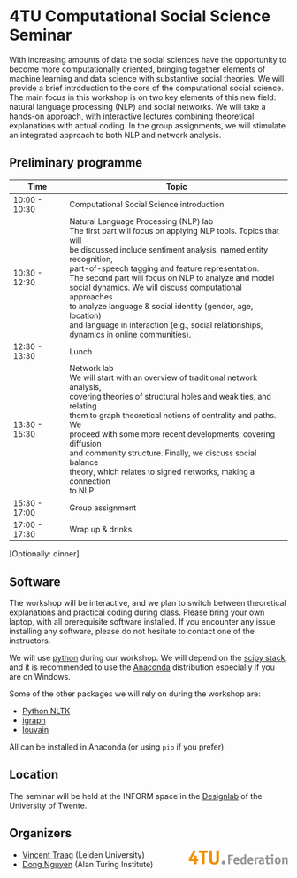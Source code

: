 4TU Computational Social Science Seminar
=========================================

With increasing amounts of data the social sciences have the opportunity to become more computationally oriented, bringing together elements of machine learning and data science with substantive social theories. We will provide a brief introduction to the core of the computational social science. The main focus in this workshop is on two key elements of this new field: natural language processing (NLP) and social networks. We will take a hands-on approach, with interactive lectures combining theoretical explanations with actual coding. In the group assignments, we will stimulate an integrated approach to both NLP and network analysis.


Preliminary programme
---------------------

| Time  | Topic |
| ------------- | ------------- |
| 10:00 - 10:30 | Computational Social Science introduction   |
| 10:30 - 12:30 | Natural Language Processing (NLP) lab  <br> The first part will focus on applying NLP tools. Topics that will <br>be discussed include sentiment analysis, named entity recognition, <br>part-of-speech tagging and feature representation.<br> The second part will focus on NLP to analyze and model <br>social dynamics. We will discuss computational approaches <br>to analyze language & social identity (gender, age, location) <br>and language in interaction (e.g., social relationships,<br> dynamics in online communities). |
| 12:30 - 13:30 | Lunch  |                                   
| 13:30 - 15:30 | Network lab <br> We will start with an overview of traditional network analysis, <br>  covering theories of structural holes and weak ties, and relating <br> them to graph theoretical notions of centrality and paths. We <br> proceed with some more recent developments, covering diffusion <br> and community structure. Finally, we discuss social balance <br> theory, which relates to signed networks, making a connection <br> to NLP.   |                               
| 15:30 - 17:00 | Group assignment |                          
| 17:00 - 17:30 | Wrap up & drinks  |                        

[Optionally: dinner]

Software
--------

The workshop will be interactive, and we plan to switch between theoretical explanations and practical coding during class. Please bring your own laptop, with all prerequisite software installed. If you encounter any issue installing any software, please do not hesitate to contact one of the instructors.

We will use [python](https://www.python.org/) during our workshop. We will depend on the [scipy stack](http://www.scipy.org/), and it is recommended to use the [Anaconda](https://www.continuum.io/downloads) distribution especially if you are on Windows.

Some of the other packages we will rely on during the workshop are:

- [Python NLTK](http://www.nltk.org/)
- [igraph](http://igraph.org/)
- [louvain](https://pypi.python.org/pypi/louvain/)

All can be installed in Anaconda (or using `pip` if you prefer).

Location
--------
The seminar will be held at the INFORM space in the [Designlab](https://www.utwente.nl/en/designlab/) of the University of Twente. 

Organizers
--------
<img style="float: right;" src="img/4tu-federatie.png" alt="4TU">

- [Vincent Traag](http://www.traag.net/) (Leiden University)
- [Dong Nguyen](http://www.dongnguyen.nl) (Alan Turing Institute)





